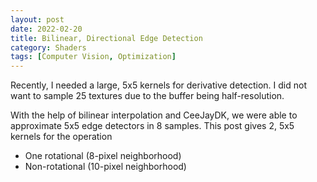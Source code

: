 ```yaml
---
layout: post
date: 2022-02-20
title: Bilinear, Directional Edge Detection
category: Shaders
tags: [Computer Vision, Optimization]
---
```


Recently, I needed a large, 5x5 kernels for derivative detection. I did not want to sample 25 textures due to the buffer being half-resolution.

With the help of bilinear interpolation and CeeJayDK, we were able to approximate 5x5 edge detectors in 8 samples. This post gives 2, 5x5 kernels for the operation

+ One rotational (8-pixel neighborhood)
+ Non-rotational (10-pixel neighborhood)

